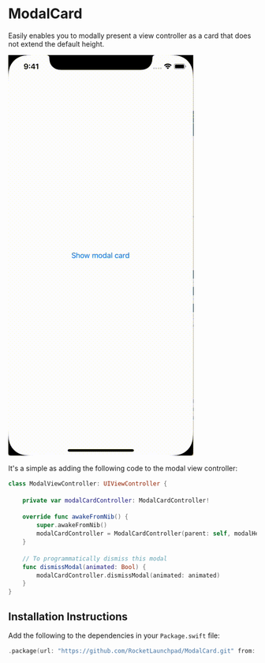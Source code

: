 # ModalCard

Easily enables you to modally present a view controller as a card that does not extend the default height.

![](Docs/modalcard.gif)

It's a simple as adding the following code to the modal view controller:

```swift
class ModalViewController: UIViewController {

    private var modalCardController: ModalCardController!

    override func awakeFromNib() {
        super.awakeFromNib()
        modalCardController = ModalCardController(parent: self, modalHeight: 200)
    }

    // To programmatically dismiss this modal
    func dismissModal(animated: Bool) {
        modalCardController.dismissModal(animated: animated)
    }
}
```

## Installation Instructions

Add the following to the dependencies in your `Package.swift` file:

```swift
.package(url: "https://github.com/RocketLaunchpad/ModalCard.git" from: "1.0.0")
```
